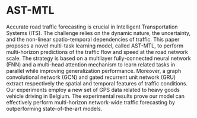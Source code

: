 # AST-MTL


Accurate road traffic forecasting is crucial in Intelligent Transportation Systems (ITS). The challenge relies on the dynamic nature, the uncertainty, and the non-linear spatio-temporal dependencies of traffic. This paper proposes a novel multi-task learning model, called AST-MTL, to perform multi-horizon predictions of the traffic flow and speed at the road network scale. The strategy is based on a multilayer fully-connected neural network (FNN) and a multi-head attention mechanism to learn related tasks in parallel while improving generalization performance. Moreover, a graph convolutional network (GCN) and gated recurrent unit network (GRU) extract respectively the spatial and temporal features of traffic conditions. Our experiments employ a new set of GPS data related to heavy goods vehicle driving in Belgium. The experimental results prove our model can effectively perform multi-horizon network-wide traffic forecasting by outperforming state-of-the-art models.

